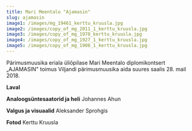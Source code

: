 ```yaml
---
title: Mari Meentalo "Ajamasin"
slug: ajamasin
image1: /images/mg_19461_kerttu_kruusla.jpg
image2: /images/copy_of_mg_2011_1_kerttu_kruusla.jpg
image3: /images/copy_of_mg_1970_kerttu_kruusla.jpg
image4: /images/copy_of_mg_1927_1_kerttu_kruusla.jpg
image5: /images/copy_of_mg_1908_1_kerttu_kruusla.jpg
---
```

Pärimusmuusika eriala üliõpilase Mari Meentalo diplomikontsert „AJAMASIN" toimus Viljandi pärimusmuusika aida suures saalis 28. mail 2018.

**Laval**

**Analoogsüntesaatorid ja heli** Johannes Ahun

**Valgus ja visuaalid** Aleksander Sprohgis

**Fotod** Kerttu Kruusla
